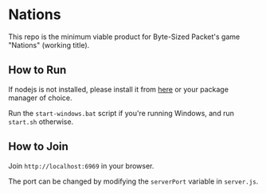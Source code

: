 # Nations
This repo is the minimum viable product for Byte-Sized Packet's game "Nations" (working title).

## How to Run

If nodejs is not installed, please install it from [here](https://nodejs.org/en/download/) or your package manager of choice.

Run the `start-windows.bat` script if you're running Windows, and run `start.sh` otherwise.

## How to Join
Join `http://localhost:6969` in your browser.

The port can be changed by modifying the `serverPort` variable in `server.js`.